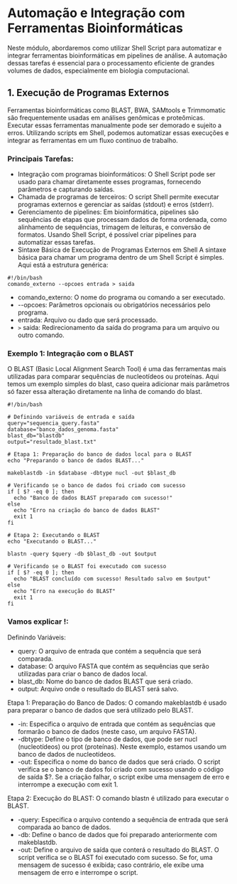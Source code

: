 # Automação e Integração com Ferramentas Bioinformáticas
Neste módulo, abordaremos como utilizar Shell Script para automatizar e integrar ferramentas bioinformáticas em pipelines de análise. A automação dessas tarefas é essencial para o processamento eficiente de grandes volumes de dados, especialmente em biologia computacional.

## 1. Execução de Programas Externos
Ferramentas bioinformáticas como BLAST, BWA, SAMtools e Trimmomatic são frequentemente usadas em análises genômicas e proteômicas. Executar essas ferramentas manualmente pode ser demorado e sujeito a erros. Utilizando scripts em Shell, podemos automatizar essas execuções e integrar as ferramentas em um fluxo contínuo de trabalho.

### Principais Tarefas:
- Integração com programas bioinformáticos: O Shell Script pode ser usado para chamar diretamente esses programas, fornecendo parâmetros e capturando saídas.
- Chamada de programas de terceiros: O script Shell permite executar programas externos e gerenciar as saídas (stdout) e erros (stderr).
- Gerenciamento de pipelines: Em bioinformática, pipelines são sequências de etapas que processam dados de forma ordenada, como alinhamento de sequências, trimagem de leituras, e conversão de formatos. Usando Shell Script, é possível criar pipelines para automatizar essas tarefas.
- Sintaxe Básica de Execução de Programas Externos em Shell
A sintaxe básica para chamar um programa dentro de um Shell Script é simples. Aqui está a estrutura genérica:
```
#!/bin/bash
comando_externo --opcoes entrada > saida
```
- comando_externo: O nome do programa ou comando a ser executado.
- --opcoes: Parâmetros opcionais ou obrigatórios necessários pelo programa.
- entrada: Arquivo ou dado que será processado.
- `>` saida: Redirecionamento da saída do programa para um arquivo ou outro comando.

### Exemplo 1: Integração com o BLAST
O BLAST (Basic Local Alignment Search Tool) é uma das ferramentas mais utilizadas para comparar sequências de nucleotídeos ou proteínas. Aqui temos um exemplo simples do blast, caso queira adicionar mais parâmetros só fazer essa alteração diretamente na linha de comando do blast.

```
#!/bin/bash

# Definindo variáveis de entrada e saída
query="sequencia_query.fasta"
database="banco_dados_genoma.fasta"
blast_db="blastdb"
output="resultado_blast.txt"

# Etapa 1: Preparação do banco de dados local para o BLAST
echo "Preparando o banco de dados BLAST..."

makeblastdb -in $database -dbtype nucl -out $blast_db

# Verificando se o banco de dados foi criado com sucesso
if [ $? -eq 0 ]; then
  echo "Banco de dados BLAST preparado com sucesso!"
else
  echo "Erro na criação do banco de dados BLAST"
  exit 1
fi

# Etapa 2: Executando o BLAST
echo "Executando o BLAST..."

blastn -query $query -db $blast_db -out $output

# Verificando se o BLAST foi executado com sucesso
if [ $? -eq 0 ]; then
  echo "BLAST concluído com sucesso! Resultado salvo em $output"
else
  echo "Erro na execução do BLAST"
  exit 1
fi
```
### Vamos explicar !:
Definindo Variáveis:
- query: O arquivo de entrada que contém a sequência que será comparada.
- database: O arquivo FASTA que contém as sequências que serão utilizadas para criar o banco de dados local.
- blast_db: Nome do banco de dados BLAST que será criado.
- output: Arquivo onde o resultado do BLAST será salvo.

Etapa 1: Preparação do Banco de Dados:
O comando makeblastdb é usado para preparar o banco de dados que será utilizado pelo BLAST.
- -in: Especifica o arquivo de entrada que contém as sequências que formarão o banco de dados (neste caso, um arquivo FASTA).
- -dbtype: Define o tipo de banco de dados, que pode ser nucl (nucleotídeos) ou prot (proteínas). Neste exemplo, estamos usando um banco de dados de nucleotídeos.
- -out: Especifica o nome do banco de dados que será criado.
O script verifica se o banco de dados foi criado com sucesso usando o código de saída $?. Se a criação falhar, o script exibe uma mensagem de erro e interrompe a execução com exit 1.

Etapa 2: Execução do BLAST:
O comando blastn é utilizado para executar o BLAST.
- -query: Especifica o arquivo contendo a sequência de entrada que será comparada ao banco de dados.
- -db: Define o banco de dados que foi preparado anteriormente com makeblastdb.
- -out: Define o arquivo de saída que conterá o resultado do BLAST.
O script verifica se o BLAST foi executado com sucesso. Se for, uma mensagem de sucesso é exibida; caso contrário, ele exibe uma mensagem de erro e interrompe o script.
